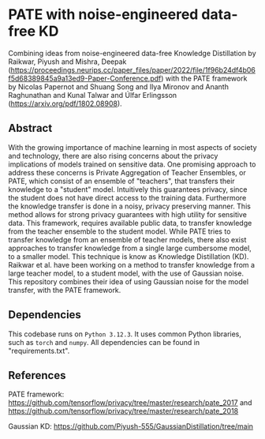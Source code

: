 # PATE with noise-engineered data-free KD

Combining ideas from noise-engineered data-free Knowledge Distillation by Raikwar, Piyush and Mishra, Deepak (https://proceedings.neurips.cc/paper_files/paper/2022/file/1f96b24df4b06f5d68389845a9a13ed9-Paper-Conference.pdf)  with the PATE framework by Nicolas Papernot and Shuang Song and Ilya Mironov and Ananth Raghunathan and Kunal Talwar and Úlfar Erlingsson (https://arxiv.org/pdf/1802.08908).

## Abstract 

With the growing importance of machine learning in most aspects of society and technology, there are also rising concerns about the privacy implications of models trained on sensitive data. One promising approach to address these concerns is Private Aggregation of Teacher Ensembles, or PATE, which consist of an ensemble of "teachers", that transfers their knowledge to a "student" model. Intuitively this guarantees privacy, since the student does not have direct access to the training data. Furthermore the knowledge transfer is done in a noisy, privacy preserving manner. This method allows for strong privacy guarantees with high utility for sensitive data. This framework, requires available public data, to transfer knowledge from the teacher ensemble to the student model. 
While PATE tries to transfer knowledge from an ensemble of teacher models, there also exist approaches to transfer knowledge from a single large cumbersome model, to a smaller model. This technique is know as Knowledge Distillation (KD). Raikwar et al. have been working on a method to transfer knowledge from a large teacher model, to a student model, with the use of Gaussian noise. This repository combines their idea of using Gaussian noise for the model transfer, with the PATE framework.

## Dependencies

This codebase runs on `Python 3.12.3`. It uses common Python libraries, such as `torch` and `numpy`. All dependencies can be found in "requirements.txt".



## References

PATE framework: https://github.com/tensorflow/privacy/tree/master/research/pate_2017 and https://github.com/tensorflow/privacy/tree/master/research/pate_2018

Gaussian KD: https://github.com/Piyush-555/GaussianDistillation/tree/main